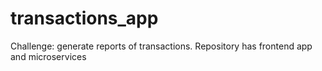 # transactions_app
Challenge: generate reports of transactions. Repository has frontend app and microservices
